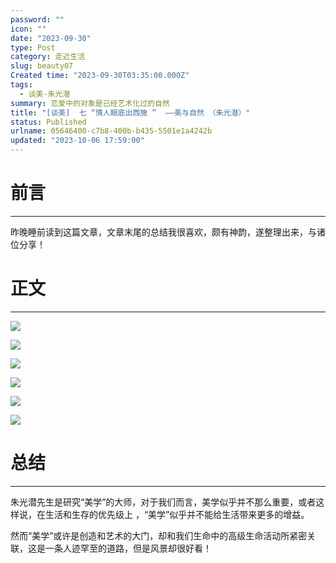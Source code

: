 ```yaml
---
password: ""
icon: ""
date: "2023-09-30"
type: Post
category: 走近生活
slug: beauty07
Created time: "2023-09-30T03:35:00.000Z"
tags:
  - 谈美-朱光潜
summary: 恋爱中的对象是已经艺术化过的自然
title: "[谈美]  七 “情人眼底出西施 ”  ——美与自然 （朱光潜）"
status: Published
urlname: 05646400-c7b8-400b-b435-5501e1a4242b
updated: "2023-10-06 17:59:00"
---
```


# 前言

---

昨晚睡前读到这篇文章，文章末尾的总结我很喜欢，颇有神韵，遂整理出来，与诸位分享！

# 正文

---

![](https://bu.dusays.com/2023/09/30/65179bc558a55.png)

![](https://bu.dusays.com/2023/09/30/65179bc67dbf1.png)

![](https://bu.dusays.com/2023/09/30/65179bc7a5ce6.png)

![](https://bu.dusays.com/2023/09/30/65179bc8a95dc.png)

![](https://bu.dusays.com/2023/09/30/65179bd1d93ee.png)

![](https://bu.dusays.com/2023/09/30/65179bd30f831.png)

# 总结

---

朱光潜先生是研究“美学”的大师，对于我们而言，美学似乎并不那么重要，或者这样说，在生活和生存的优先级上 ，“美学”似乎并不能给生活带来更多的增益。

然而“美学”或许是创造和艺术的大门，却和我们生命中的高级生命活动所紧密关联，这是一条人迹罕至的道路，但是风景却很好看！
